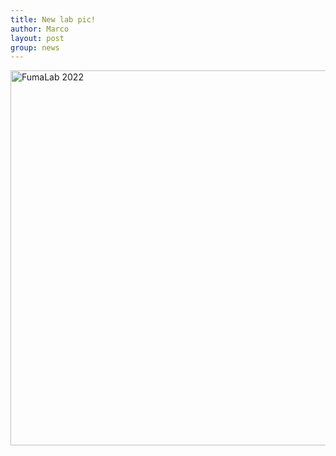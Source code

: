 ```yaml
---
title: New lab pic!
author: Marco
layout: post
group: news
---
```

<img src="/static/img/labpics/202202.jpeg" alt="FumaLab 2022" width="600">
